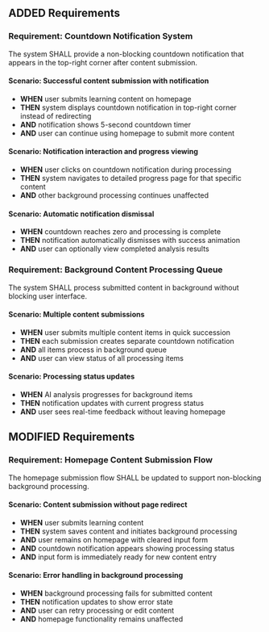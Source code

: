 ## ADDED Requirements

### Requirement: Countdown Notification System
The system SHALL provide a non-blocking countdown notification that appears in the top-right corner after content submission.

#### Scenario: Successful content submission with notification
- **WHEN** user submits learning content on homepage
- **THEN** system displays countdown notification in top-right corner instead of redirecting
- **AND** notification shows 5-second countdown timer
- **AND** user can continue using homepage to submit more content

#### Scenario: Notification interaction and progress viewing
- **WHEN** user clicks on countdown notification during processing
- **THEN** system navigates to detailed progress page for that specific content
- **AND** other background processing continues unaffected

#### Scenario: Automatic notification dismissal
- **WHEN** countdown reaches zero and processing is complete
- **THEN** notification automatically dismisses with success animation
- **AND** user can optionally view completed analysis results

### Requirement: Background Content Processing Queue
The system SHALL process submitted content in background without blocking user interface.

#### Scenario: Multiple content submissions
- **WHEN** user submits multiple content items in quick succession
- **THEN** each submission creates separate countdown notification
- **AND** all items process in background queue
- **AND** user can view status of all processing items

#### Scenario: Processing status updates
- **WHEN** AI analysis progresses for background items
- **THEN** notification updates with current progress status
- **AND** user sees real-time feedback without leaving homepage

## MODIFIED Requirements

### Requirement: Homepage Content Submission Flow
The homepage submission flow SHALL be updated to support non-blocking background processing.

#### Scenario: Content submission without page redirect
- **WHEN** user submits learning content
- **THEN** system saves content and initiates background processing
- **AND** user remains on homepage with cleared input form
- **AND** countdown notification appears showing processing status
- **AND** input form is immediately ready for new content entry

#### Scenario: Error handling in background processing
- **WHEN** background processing fails for submitted content
- **THEN** notification updates to show error state
- **AND** user can retry processing or edit content
- **AND** homepage functionality remains unaffected